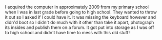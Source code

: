 I acquired the computer in approximately 2009 from my primary school when I was in last grade before going to high school. They wanted to throw it out so I asked if I could have it. It was missing the keyboard however and didn'd boot so I didn't do much with it other than take it apart, photograph its insides and publish them on a forum. It got put into storage as I was off to high school and didn't have time to mess with this old stuff!
